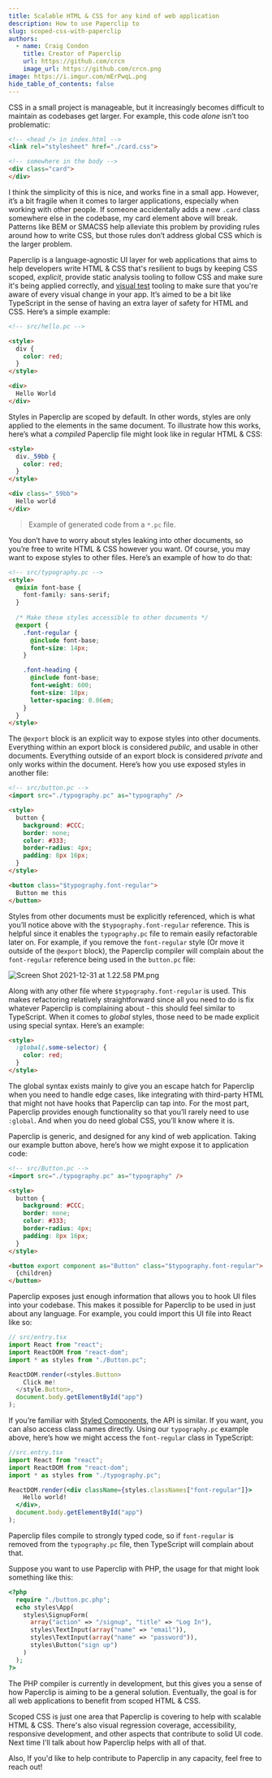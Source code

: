 ```yaml
---
title: Scalable HTML & CSS for any kind of web application
description: How to use Paperclip to 
slug: scoped-css-with-paperclip
authors:
  - name: Craig Condon
    title: Creator of Paperclip
    url: https://github.com/crcn
    image_url: https://github.com/crcn.png
image: https://i.imgur.com/mErPwqL.png
hide_table_of_contents: false
---
```

CSS in a small project is manageable, but it increasingly becomes difficult to maintain as codebases get larger. <!--truncate-->For example, this code *alone* isn’t too problematic: 

```html
<!-- <head /> in index.html -->
<link rel="stylesheet" href="./card.css">

<!-- somewhere in the body -->
<div class="card">
</div>
```

I think the simplicity of this is nice, and works fine in a small app. However, it’s a bit fragile when it comes to larger applications, especially when working with other people. If someone accidentally adds a new `.card` class somewhere else in the codebase, my card element above will break. Patterns like BEM or SMACSS help alleviate this problem by providing rules around how to write CSS, but those rules don’t address global CSS which is the larger problem. 

Paperclip is a language-agnostic UI layer for web applications that aims to help developers write HTML & CSS that's resilient to bugs by keeping CSS scoped, <i>explicit</i>, provide static analysis tooling to follow CSS and make sure it's being applied correctly, and [visual test](https://paperclip.dev/docs/visual-regression-tooling) tooling to make sure that you're aware of every visual change in your app. It’s aimed to be a bit like TypeScript in the sense of having an extra layer of safety for HTML and CSS. Here’s a simple example:

```html
<!-- src/hello.pc -->

<style>
  div {
    color: red;
  }
</style>

<div>
  Hello World
</div>
```

Styles in Paperclip are scoped by default. In other words, styles are only applied to the elements in the same document. To illustrate how this works, here’s what a *compiled* Paperclip file might look like in regular HTML & CSS:

```html
<style>
  div._59bb {
    color: red;
  }
</style>

<div class="_59bb">
  Hello world
</div>
```

> Example of generated code from a `*.pc` file.
> 

You don’t have to worry about styles leaking into other documents, so you’re free to write HTML & CSS however you want. Of course, you may want to expose styles to other files. Here’s an example of how to do that:

```html
<!-- src/typography.pc -->
<style>
  @mixin font-base {
    font-family: sans-serif;
  }
   
  /* Make these styles accessible to other documents */
  @export {
    .font-regular {
      @include font-base;
      font-size: 14px;
    }

    .font-heading {
      @include font-base;
      font-weight: 600;
      font-size: 18px;
      letter-spacing: 0.06em;
    }
  }
</style>
```

The `@export` block is an explicit way to expose styles into other documents. Everything within an export block is considered *public,* and usable in other documents. Everything outside of an export block is considered *private* and only works within the document. Here’s how you use exposed styles in another file:

```html
<!-- src/button.pc -->
<import src="./typography.pc" as="typography" />

<style>
  button {
    background: #CCC;
    border: none;
    color: #333;
    border-radius: 4px;
    padding: 8px 16px;
  }
</style>

<button class="$typography.font-regular">
  Button me this
</button>
```

Styles from other documents must be explicitly referenced, which is what you’ll notice above with the `$typography.font-regular` reference. This is helpful since it enables the `typography.pc` file to remain easily refactorable later on. For example, if you remove the `font-regular` style (Or move it outside of the `@export` block), the Paperclip compiler will complain about the `font-regular` reference being used in the `button.pc` file:

![Screen Shot 2021-12-31 at 1.22.58 PM.png](./scoped-css/import-error.png)

Along with any other file where `$typography.font-regular` is used. This makes refactoring relatively straightforward since all you need to do is fix whatever Paperclip is complaining about - this should feel similar to TypeScript. When it comes to *global* styles, those need to be made explicit using special syntax. Here’s an example:

```html
<style>
  :global(.some-selector) {
    color: red;
  }
</style>
```

The global syntax exists mainly to give you an escape hatch for Paperclip when you need to handle edge cases, like integrating with third-party HTML that might not have hooks that Paperclip can tap into. For the most part, Paperclip provides enough functionality so that you’ll rarely need to use `:global`.  And when you do need global CSS, you’ll know where it is. 

Paperclip is generic, and designed for any kind of web application. Taking our example button above, here’s how we might expose it to application code: 

```html
<!-- src/Button.pc -->
<import src="./typography.pc" as="typography" />

<style>
  button {
    background: #CCC;
    border: none;
    color: #333;
    border-radius: 4px;
    padding: 8px 16px;
  }
</style>

<button export component as="Button" class="$typography.font-regular">
  {children}
</button>
```

Paperclip exposes just enough information that allows you to hook UI files into your codebase. This makes it possible for Paperclip to be used in just about any language. For example, you could import this UI file into React like so:

```typescript
// src/entry.tsx
import React from "react";
import ReactDOM from "react-dom";
import * as styles from "./Button.pc";

ReactDOM.render(<styles.Button>
    Click me!
  </style.Button>, 
  document.body.getElementById("app")
);
```

If you’re familiar with [Styled Components](https://styled-components.com/), the API is similar. If you want, you can also access class names directly. Using our `typography.pc` example above, here’s how we might access the `font-regular` class in TypeScript:

```jsx
//src.entry.tsx
import React from "react";
import ReactDOM from "react-dom";
import * as styles from "./typography.pc";

ReactDOM.render(<div className={styles.classNames["font-regular"]}>
    Hello world!
  </div>, 
  document.body.getElementById("app")
);
```

Paperclip files compile to strongly typed code, so if `font-regular` is removed from the `typography.pc` file, then TypeScript will complain about that. 

Suppose you want to use Paperclip with PHP, the usage for that might look something like this:

```php
<?php
  require "./button.pc.php";  
  echo styles\App(
    styles\SignupForm(
      array("action" => "/signup", "title" => "Log In"),
      styles\TextInput(array("name" => "email")),
      styles\TextInput(array("name" => "password")),
      styles\Button("sign up")
    )
  );
?>
```

The PHP compiler is currently in development, but this gives you a sense of how Paperclip is aiming to be a general solution. Eventually, the goal is for all web applications to benefit from scoped HTML & CSS.

Scoped CSS is just one area that Paperclip is covering to help with scalable HTML & CSS. There's also visual regression coverage, accessibility, responsive development, and other aspects that contribute to solid UI code. Next time I'll talk about how Paperclip helps with all of that.

Also, If you'd like to help contribute to Paperclip in any capacity, feel free to reach out!
